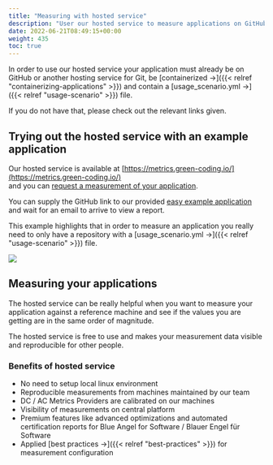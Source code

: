 ```yaml
---
title: "Measuring with hosted service"
description: "User our hosted service to measure applications on GitHub."
date: 2022-06-21T08:49:15+00:00
weight: 435
toc: true
---
```


In order to use our hosted service your application must already be on GitHub or another hosting service for Git, be [containerized →]({{< relref "containerizing-applications" >}}) and contain a [usage_scenario.yml →]({{< relref "usage-scenario" >}}) file.

If you do not have that, please check out the relevant links given.

## Trying out the hosted service with an example application

Our hosted service is available at [https://metrics.green-coding.io/](https://metrics.green-coding.io/)  
and you can [request a measurement of your application](https://metrics.green-coding.io/request.html).

You can supply the GitHub link to our provided [easy example application](https://github.com/green-coding-solutions/simple-example-application) and wait for an email to arrive to view a report.

This example highlights that in order to measure an application you really need to only have a repository with a [usage_scenario.yml →]({{< relref "usage-scenario" >}}) file.

<img class="ui centered rounded bordered image" src="/img/add-new-project.webp">

## Measuring your applications

The hosted service can be really helpful when you want to measure your application against a reference machine and see if the values you are getting are in the same order of magnitude.

The hosted service is free to use and makes your measurement data visible and reproducible for other people.

### Benefits of hosted service

- No need to setup local linux environment
- Reproducible measurements from machines maintained by our team
- DC / AC Metrics Providers are calibrated on our machines
- Visibility of measurements on central platform
- Premium features like advanced optimizations and automated certification reports for Blue Angel for Software / Blauer Engel für Software
- Applied [best practices →]({{< relref "best-practices" >}}) for measurement configuration

